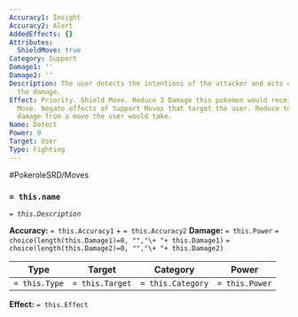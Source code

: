 ```yaml
---
Accuracy1: Insight
Accuracy2: Alert
AddedEffects: {}
Attributes:
  ShieldMove: true
Category: Support
Damage1: ''
Damage2: ''
Description: The user detects the intentions of the attacker and acts out to minimize
  the damage.
Effect: Priority. Shield Move. Reduce 3 Damage this pokemon would receive from a Damaging
  Move. Negate effects of Support Moves that target the user. Reduce to zero the set
  damage from a move the user would take.
Name: Detect
Power: 0
Target: User
Type: Fighting
---
```


#PokeroleSRD/Moves

### `= this.name` 
*`= this.Description`*

**Accuracy:** `= this.Accuracy1` + `= this.Accuracy2`
**Damage:** `= this.Power` `= choice(length(this.Damage1)=0, "","\+ "+ this.Damage1)` `= choice(length(this.Damage2)=0, "","\+ "+ this.Damage2)`

| Type          | Target          | Category          | Power          |
| ------------- | --------------- | ----------------  | -------------- |
| `= this.Type` | `= this.Target` | `= this.Category` | `= this.Power` | 

**Effect:** `= this.Effect`